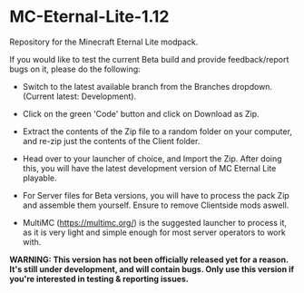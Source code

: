 # MC-Eternal-Lite-1.12
Repository for the Minecraft Eternal Lite modpack.

If you would like to test the current Beta build and provide feedback/report bugs on it, please do the following:
- Switch to the latest available branch from the Branches dropdown. (Current latest: Development).
- Click on the green 'Code' button and click on Download as Zip.
- Extract the contents of the Zip file to a random folder on your computer, and re-zip just the contents of the Client folder.
- Head over to your launcher of choice, and Import the Zip. After doing this, you will have the latest development version of MC Eternal Lite playable.

- For Server files for Beta versions, you will have to process the pack Zip and assemble them yourself. Ensure to remove Clientside mods aswell.
- MultiMC (https://multimc.org/) is the suggested launcher to process it, as it is very light and simple enough for most server operators to work with.

**WARNING: This version has not been officially released yet for a reason. It's still under development, and will contain bugs. Only use this version if you're interested in testing & reporting issues.**
